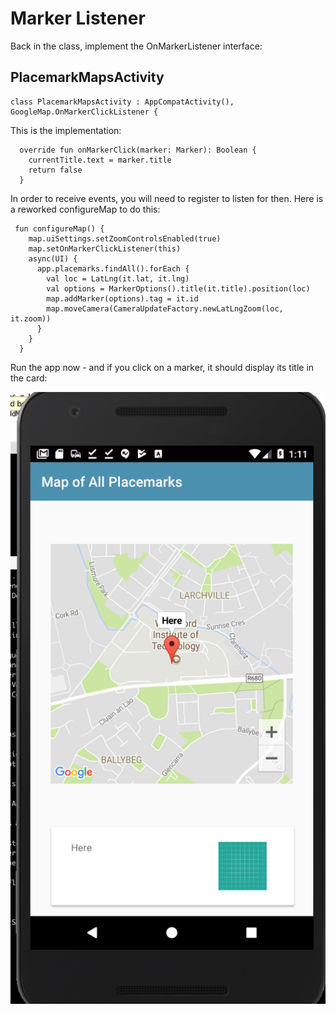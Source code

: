 # Marker Listener

Back in the class, implement the OnMarkerListener interface:

## PlacemarkMapsActivity

~~~
class PlacemarkMapsActivity : AppCompatActivity(), GoogleMap.OnMarkerClickListener {
~~~

This is the implementation:

~~~
  override fun onMarkerClick(marker: Marker): Boolean {
    currentTitle.text = marker.title
    return false
  }
~~~

In order to receive events, you will need to register to listen for then. Here is a reworked configureMap to do this:

~~~
 fun configureMap() {
    map.uiSettings.setZoomControlsEnabled(true)
    map.setOnMarkerClickListener(this)
    async(UI) {
      app.placemarks.findAll().forEach {
        val loc = LatLng(it.lat, it.lng)
        val options = MarkerOptions().title(it.title).position(loc)
        map.addMarker(options).tag = it.id
        map.moveCamera(CameraUpdateFactory.newLatLngZoom(loc, it.zoom))
      }
    }
  }
~~~

Run the app now - and if you click on a marker, it should display its title in the card:

![](img/23.png)